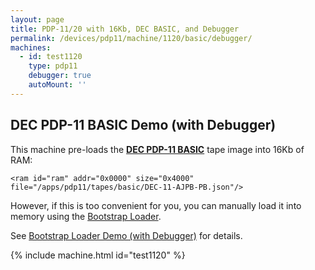 ```yaml
---
layout: page
title: PDP-11/20 with 16Kb, DEC BASIC, and Debugger
permalink: /devices/pdp11/machine/1120/basic/debugger/
machines:
  - id: test1120
    type: pdp11
    debugger: true
    autoMount: ''
---
```


DEC PDP-11 BASIC Demo (with Debugger)
-------------------------------------

This machine pre-loads the **[DEC PDP-11 BASIC](/apps/pdp11/tapes/basic/)** tape image into 16Kb of RAM:

	<ram id="ram" addr="0x0000" size="0x4000" file="/apps/pdp11/tapes/basic/DEC-11-AJPB-PB.json"/>

However, if this is too convenient for you, you can manually load it into memory using the
[Bootstrap Loader](/apps/pdp11/boot/bootstrap/).

See [Bootstrap Loader Demo (with Debugger)](/devices/pdp11/machine/1120/bootstrap/debugger/) for details.

{% include machine.html id="test1120" %}
